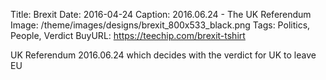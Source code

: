 Title: Brexit
Date: 2016-04-24
Caption: 2016.06.24 - The UK Referendum
Image: /theme/images/designs/brexit_800x533_black.png
Tags: Politics, People, Verdict
BuyURL: https://teechip.com/brexit-tshirt

UK Referendum 2016.06.24 which decides with the verdict for UK to leave EU

